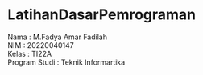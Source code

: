 # LatihanDasarPemrograman
Nama : M.Fadya Amar Fadilah <br>
NIM : 20220040147 <br>
Kelas : TI22A <br>
Program Studi : Teknik Informartika
